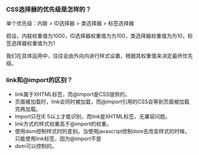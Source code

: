 ### CSS选择器的优先级是怎样的？

单个优先级：内联 > ID选择器 > 类选择器 > 标签选择器

假设，内联权重值为1000，ID选择器权重值为为100，类选择器权重值为为10，标签选择器权重值为为1

我们在具体运用中，往往会由外向内进行样式设置，根据其权重值来决定最终优先级。

### link和@import的区别？

- link属于XHTML标签，⽽@import是CSS提供的。
- ⻚⾯被加载时，link会同时被加载，⽽@import引⽤的CSS会等到⻚⾯被加载完再加载。
- import只在IE 5以上才能识别，⽽link是XHTML标签，⽆兼容问题。
- link⽅式的样式权重⾼于@import的权重。
- 使⽤dom控制样式时的差别。当使⽤javascript控制dom去改变样式的时候，只能使⽤link标签，因为@import不是
- dom可以控制的。